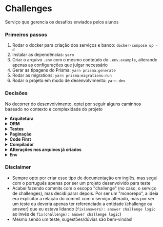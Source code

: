 # Challenges
Serviço que gerencia os desafios enviados pelos alunos

### Primeiros passos
1. Rodar o docker para criação dos serviços e banco: `docker-compose up -d`
2. Instalar as dependências: `yarn`
3. Criar o arquivo `.env` com o mesmo conteúdo do `.env.example`, alterando apenas as configurações que julgar necessário
4. Gerar as tipagens do Prisma: `yarn prisma:generate`
5. Rodar as migrations: `yarn prisma:migrations:run`
6. Rodar o projeto em modo de desenvolvimento: `yarn dev`

### Decisões
No decorrer do desenvolvimento, optei por seguir alguns caminhos baseado no contexto e complexidade do projeto

<details>
  <summary><strong>Arquitetura</strong></summary>

  É um ponto que varia muito dependendo do projeto e do time envolvido. No fim, existem diversas arquiteturas e devemos sempre lembrar que os princípios da arquitetura de software não estão escritos em pedra. Mesmo que uma arquitetura X seja escolhida, não precisamos seguir 100% dos princípios que ela trás. Podemos nos basear nessa arquitetura pra criarmos uma que se encaixe melhor no contexto do projeto (seja simplificando ela ou unindo ela com uma arquitetura Y)

  #### Abordagem
  Utilizei DDD e optei por criar uma estrutura mais simplista, mas ainda seguindo os princípios do DDD:
  - `application/`: serve para fazer a validação dos inputs do usuário e criar os contratos de request/response, além de unir os serviços do core e infra nos respectivos arquivos `.module`
  - `core/`: centralização das models, contratos dos repositories e serviços contendo as regras de negócio. Basicamente aqui só existem regras de negócio e chamadas pros serviços da infra
  - `infra/`: códigos de implementação dos repositories (interação com db) e integração com libs externas (nesse projeto, Kafka)
  - `shared/`: utilitários globais que podem ser chamados pelos outros módulos (application, core, e infra) e que podem facilmente ser extraídos para outros projetos. Eles não possuem acoplamento, então **não podem** importar código de outros módulos
</details>

<details>
  <summary><strong>ORM</strong></summary>

  ORMs facilitam o desenvolvimento (principalmente pela tipagem, criação de seeds ou até mesmo por abstraírem o uso do SQL caso o dev não esteja muito familiarizado) e arquitetura do banco (com o uso de migrations)

  #### Abordagem
  Poderia utilizar o TypeORM ou Drizzle, mas optei por seguir com o Prisma:
  - amplamente utilizado pela Rocketseat (nada mais justo que utilizar uma tech da empresa que criou o desafio);
  - acabou evoluindo muito, o que trouxe uma comunidade muito grande;
  - tipagens e documentação muito boas (possui até uma página na própria documentação do Nest);
  - TypeORM acabou ficando meio parado no tempo (só agora estão [anunciando o futuro da lib](https://github.com/typeorm/typeorm/blob/master/docs/future-of-typeorm.md));
  - ainda não possuo muita familiaridade com o Drizzle, mas seu query builder é parecido com SQL, o que pode facilitar ou dificultar o uso pelos devs (o ideal seria validar com o time, mas não é esse o caso)
</details>

<details>
  <summary><strong>Testes</strong></summary>

  #### Abordagem
  - testes unitários: apenas services da pasta core (é onde ficam as regras de negócio, então vi sentido em criar testes apenas pra esses caras)
  - [TODO] testes E2E: fluxo completo, desde a requisição de uma query até a validação do retorno da API
</details>

<details>
  <summary><strong>Paginação</strong></summary>

  A abordagem da paginação depende do projeto. Podemos seguir com a mais conhecida (usando offset e limit) ou com cursores (que é um caso de uso bem diferente, sendo ideal pra infinite scroll mas impossibilitando o usuário de pular da página 2 pra 10 por não sabermos o valor do cursor da página 10)

  #### Abordagem
  Acabei seguindo com offset e limit:
  - mais simples e rápido de ser criado;
  - o ideal seria poder ordenar nossos resultados (pelo menos `createdAt ASC|DESC`), mas acabei não investindo tanto tempo nessa questão
</details>

<details>
  <summary><strong>Code First</strong></summary>

  A ideia de seguir com o Code First foi de que acaba sendo mais legível para devs que não possuem muita familiaridade com GraphQL (ou pelo menos tentar trazer mais agilidade no desenvolvimento). Pessoalmente também prefiro essa abordagem porque gosto de lidar com decorators e classes
</details>

<details>
  <summary><strong>Compilador</strong></summary>

  Instalei o SWC pra fazer a compilação por causa da sua rapidez. Além disso, alterei algumas configs do `nest-cli.json` pra:
  - deletar a `/dist` ao realizar o build (evitando ter que instalar a lib `rimraf`);
  - realizar um check das tipagens do projeto com a prop `typeCheck`
</details>

<details>
  <summary><strong>Alterações nos arquivos já criados</strong></summary>

  Por ser praticamente um monorepo, aproveitei pra reutilizar alguns arquivos de configuração em ambos os serviços `challenges` e `corrections`

  #### Abordagem
  Decidi apenas mover alguns arquivos pra fora do `/packages/` ao invés de configurar o `workspaces` do Yarn ou usar o `lerna` ou alguma lib parecida:
  - é um caminho mais rápido e simples;
  - evita algumas refatorações desnecessárias
</details>

<details>
  <summary><strong>Env</strong></summary>

  É desnecessário ter um env nesse projeto, mas ainda assim achei melhor criar pra deixar como referência

  #### Abordagem
  Decidi criar o `/src/shared/config/env.config.ts` ao invés de utilizar a lib `@nestjs/config`:
  - além de evitar mais uma dependência com uma lib, é um caminho um pouco mais simples porque não é preciso configurar nem importar nenhum módulo/serviço;
  - o env não é acessado em nenhuma parte do projeto, somente no `/src/main.ts`;
  - é fácil visualizar os valores default de todas as envs
</details>

### Disclaimer

- Sempre opto por criar esse tipo de documentação em inglês, mas segui com o português apenas por ser um projeto desenvolvido para teste
- Acabei fazendo commits com o escopo "challenge" (no caso, o serviço de challenges), mas decidi parar depois. Por ser um "monorepo", a ideia era explicitar a relação do commit com o serviço alterado, mas por ser um teste eu deveria apenas ter referenciado a entidade (challenge ou answer) que eu estava lidando (`fix(answers): answer challenge logic` ao invés de `fix(challenge): answer challenge logic`)
- Mesmo sendo um teste, sugestões/dúvias são bem-vindas!
